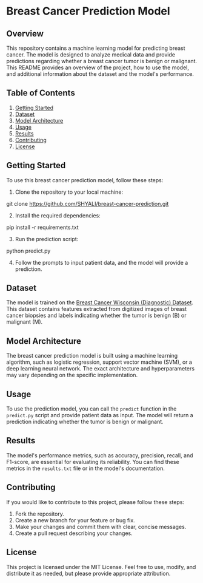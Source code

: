 # Breast Cancer Prediction Model

## Overview

This repository contains a machine learning model for predicting breast cancer. The model is designed to analyze medical data and provide predictions regarding whether a breast cancer tumor is benign or malignant. This README provides an overview of the project, how to use the model, and additional information about the dataset and the model's performance.

## Table of Contents

1. [Getting Started](#getting-started)
2. [Dataset](#dataset)
3. [Model Architecture](#model-architecture)
4. [Usage](#usage)
5. [Results](#results)
6. [Contributing](#contributing)
7. [License](#license)

## Getting Started

To use this breast cancer prediction model, follow these steps:

1. Clone the repository to your local machine:

git clone https://github.com/SHYALI/breast-cancer-prediction.git


2. Install the required dependencies:

pip install -r requirements.txt


3. Run the prediction script:

python predict.py


4. Follow the prompts to input patient data, and the model will provide a prediction.

## Dataset

The model is trained on the [Breast Cancer Wisconsin (Diagnostic) Dataset](https://archive.ics.uci.edu/ml/datasets/Breast+Cancer+Wisconsin+(Diagnostic)). This dataset contains features extracted from digitized images of breast cancer biopsies and labels indicating whether the tumor is benign (B) or malignant (M).

## Model Architecture

The breast cancer prediction model is built using a machine learning algorithm, such as logistic regression, support vector machine (SVM), or a deep learning neural network. The exact architecture and hyperparameters may vary depending on the specific implementation.

## Usage

To use the prediction model, you can call the `predict` function in the `predict.py` script and provide patient data as input. The model will return a prediction indicating whether the tumor is benign or malignant.

## Results

The model's performance metrics, such as accuracy, precision, recall, and F1-score, are essential for evaluating its reliability. You can find these metrics in the `results.txt` file or in the model's documentation.

## Contributing

If you would like to contribute to this project, please follow these steps:

1. Fork the repository.
2. Create a new branch for your feature or bug fix.
3. Make your changes and commit them with clear, concise messages.
4. Create a pull request describing your changes.

## License

This project is licensed under the MIT License. Feel free to use, modify, and distribute it as needed, but please provide appropriate attribution.
